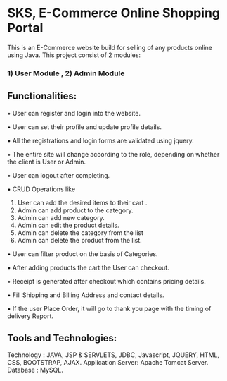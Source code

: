 # SKS, E-Commerce Online Shopping Portal
This is an E-Commerce website build for selling of any products online using Java.
This project consist of 2 modules:
### 1) User Module , 2) Admin Module


## Functionalities:
• User can register and login into the website.

• User can set their profile and update profile details.

• All the registrations and login forms are validated using jquery.

• The entire site will change according to the role, depending on whether the client is User or Admin.

• User can logout after completing.

• CRUD Operations like
1) User can add the desired items to their cart .
2) Admin can add product to the category.
3) Admin can add new category.
4) Admin can edit the product details.
5) Admin can delete the category from the list
6) Admin can delete the product from the list.

• User can filter product on the basis of Categories.

• After adding products the cart the User can checkout.

• Receipt is generated after checkout which contains pricing details.

• Fill Shipping and Billing Address and contact details.

• If the user Place Order, it will go to thank you page with the timing of delivery Report.

## Tools and Technologies:
Technology :  JAVA, JSP & SERVLETS, JDBC, Javascript, JQUERY, HTML, CSS, BOOTSTRAP, AJAX.
Application Server: Apache Tomcat Server.
Database : MySQL.
